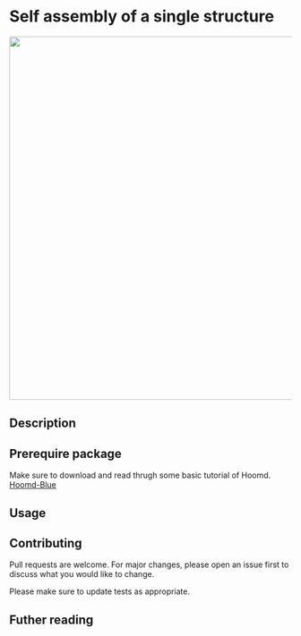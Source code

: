 # Self assembly of a single structure 

<p align="center">
  <img width="650"  src="self_assembly.gif">
</p>

## Description



## Prerequire package

Make sure to download and read thrugh some basic tutorial of Hoomd.
[Hoomd-Blue](http://glotzerlab.engin.umich.edu/hoomd-blue/)

## Usage



## Contributing
Pull requests are welcome. For major changes, please open an issue first to discuss what you would like to change.

Please make sure to update tests as appropriate.

## Futher reading


